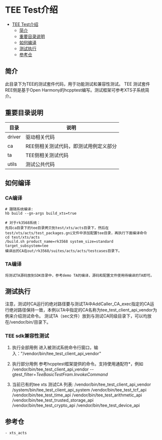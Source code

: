 # TEE Test介绍

- [TEE Test介绍](#TEE-test介绍)
  - [简介](#简介)
  - [重要目录说明](#重要目录说明)
  - [如何编译](#如何编译)
  - [测试执行](#测试执行)
  - [参考仓](#参考仓)

## 简介

此目录下为TEE的测试套件代码，用于功能测试和兼容性测试。
TEE 测试套件REE侧是基于Open Harmony的hcpptest编写。测试框架可参考XTS子系统简介。

## 重要目录说明

|  目录   |  说明  |
|  ----  |  ----  |
| driver  | 驱动相关代码 |
| ca  | REE侧相关测试代码，即测试用例定义部分 |
| ta  | TEE侧相关测试代码 |
| utils  | 测试公共代码 |

## 如何编译
### CA编译
    # 跟随系统编译:
    hb build --gn-args build_xts=true

    # 对于rk3568系统：
    先将ca目录下的tee目录拷贝到test/xts/acts目录下，然后在test/xts/acts/test_packages.gni文件中添加配置tee目录，再执行下面编译命令
    cd test/xts/acts
    /build.sh product_name=rk3568 system_size=standard target_subsystem=tee
    编译出的CA在out/rk3568/suites/acts/acts/testcases目录下。

### TA编译
    将测试TA源码放到SDK目录中，参考demo TA的编译，源码和配置文件使用待编译的TA即可。

## 测试执行
注意，测试时CA运行的绝对路径要与测试TA中AddCaller_CA_exec指定的CA运行绝对路径保持一致，本例以TA中指定的CA名称为tee_test_client_api_vendor为例来介绍测试命令。
测试TA（sec文件）放到与测试CA同级目录下，可以均放在/vendor/bin/目录下。

### TEE sdk兼容性测试

1. 执行全部用例 
   进入被测试系统命令行窗口，输入："/vendor/bin/tee_test_client_api_vendor"

2. 执行部分用例
   参考hcpptest框架提供的命令。支持使用通配符*，例如 /vendor/bin/tee_test_client_api_vendor --gtest_filter=*TeeBasicTestFram.InvokeCommand*

3. 当前已有的tee xts 测试CA 列表:
/vendor/bin/tee_test_client_api_vendor
/system/bin/tee_test_client_api_system
/vendor/bin/tee_test_tcf_api
/vendor/bin/tee_test_time_api
/vendor/bin/tee_test_arithmetic_api
/vendor/bin/tee_test_trusted_storage_api
/vendor/bin/tee_test_crypto_api
/vendor/bin/tee_test_device_api
## 参考仓
    - xts_acts
